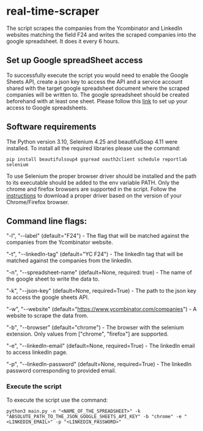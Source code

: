 # real-time-scraper
The script scrapes the companies from the Ycombinator and LinkedIn websites matching the field F24 and writes the scraped companies  into the google spreadsheet. It does it every 6 hours.

## Set up Google spreadSheet access

To successfully execute the script you would need to enable the Google Sheets API, create a json key to access the API and a service account shared with the target google spreadsheet document where the scraped companies will be written to. The google spreadsheet should be created beforehand with at least one sheet. Please follow this [link](https://ai2.appinventor.mit.edu/reference/other/googlesheets-api-setup.html) to set up your access to Google spreadsheets. 

## Software requirements

The Python version 3.10, Selenium 4.25 and beautifulSoap 4.11 were installed. To install all the required libraries please use the command:

    pip install beautifulsoup4 gspread oauth2client schedule reportlab selenium

To use Selenium the proper browser driver should be installed and the path to its executable should be added to the env variable PATH. Only the chrome and firefox browsers are supported in the script. Follow the [instructions](https://developer.chrome.com/docs/chromedriver/downloads) to download a proper driver based on the version of your Chrome/Firefox browser. 


## Command line flags:

"-l", "--label" (default="F24") - The flag that will be matched against the companies from the Ycombinator website.

"-t", "--linkedIn-tag" (default="YC F24") - The linkedIn tag that will be matched against the companies from the linkedIn.

"-n", "--spreadsheet-name" (default=None, required: true) - The name of the google sheet to write the data to. 

"-k", "--json-key" (default=None, required=True) - The path to the json key to access the google sheets API.

"-w", "--website" (default="https://www.ycombinator.com/companies") - A website to scrape the data from.

"-b", "--browser" (default="chrome") - The browser with the selenium extension. Only values from ["chrome", "firefox"] are supported.

"-e", "--linkedIn-email" (default=None, required=True) - The linkedIn email to access linkedIn page.

"-p", "--linkedIn-password" (default=None, required=True) - The linkedIn password corresponding to provided email.

### Execute the script

To execute the script use the command:

    python3 main.py -n "<NAME_OF_THE_SPREADSHEET>" -k "ABSOLUTE_PATH_TO_THE_JSON_GOOGLE_SHEETS_API_KEY" -b "chrome" -e "<LINKEDIN_EMAIL>" -p "<LINKEDIN_PASSWORD>"

    
    

